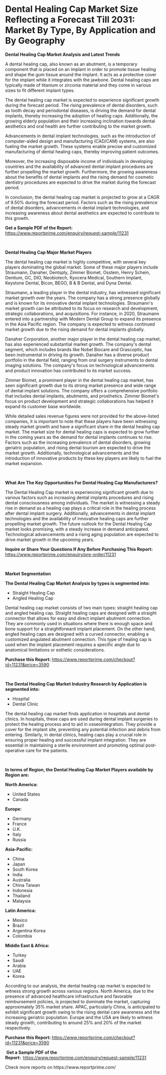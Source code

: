 <p><h1>Dental Healing Cap Market Size Reflecting a Forecast Till 2031: Market By Type, By Application and By Geography</h1></p><p><strong>Dental Healing Cap Market Analysis and Latest Trends</strong></p>
<p><p>A dental healing cap, also known as an abutment, is a temporary component that is placed on an implant in order to promote tissue healing and shape the gum tissue around the implant. It acts as a protective cover for the implant while it integrates with the jawbone. Dental healing caps are typically made of titanium or zirconia material and they come in various sizes to fit different implant types.</p><p>The dental healing cap market is expected to experience significant growth during the forecast period. The rising prevalence of dental disorders, such as tooth decay and periodontal diseases, is driving the demand for dental implants, thereby increasing the adoption of healing caps. Additionally, the growing elderly population and their increasing inclination towards dental aesthetics and oral health are further contributing to the market growth.</p><p>Advancements in dental implant technologies, such as the introduction of computer-aided design and manufacturing (CAD/CAM) systems, are also fueling the market growth. These systems enable precise and customized manufacturing of dental healing caps, thereby improving patient outcomes.</p><p>Moreover, the increasing disposable income of individuals in developing countries and the availability of advanced dental implant procedures are further propelling the market growth. Furthermore, the growing awareness about the benefits of dental implants and the rising demand for cosmetic dentistry procedures are expected to drive the market during the forecast period.</p><p>In conclusion, the dental healing cap market is projected to grow at a CAGR of 9.50% during the forecast period. Factors such as the rising prevalence of dental disorders, advancements in dental implant technologies, and increasing awareness about dental aesthetics are expected to contribute to this growth.</p></p>
<p><strong>Get a Sample PDF of the Report:&nbsp;</strong> <a href="https://www.reportprime.com/enquiry/request-sample/11231">https://www.reportprime.com/enquiry/request-sample/11231</a></p>
<p>&nbsp;</p>
<p><strong>Dental Healing Cap Major Market Players</strong></p>
<p><p>The dental healing cap market is highly competitive, with several key players dominating the global market. Some of these major players include Straumann, Danaher, Dentsply, Zimmer Biomet, Osstem, Henry Schein, Dentium, GC, DIO, Neobiotech, Kyocera Medical, Southern Implant, Keystone Dental, Bicon, BEGO, B & B Dental, and Dyna Dental.</p><p>Straumann, a leading player in the dental industry, has witnessed significant market growth over the years. The company has a strong presence globally and is known for its innovative dental implant technologies. Straumann's market growth can be attributed to its focus on research and development, strategic collaborations, and acquisitions. For instance, in 2020, Straumann entered into a partnership with Modern Dental Group to expand its presence in the Asia Pacific region. The company is expected to witness continued market growth due to the rising demand for dental implants globally.</p><p>Danaher Corporation, another major player in the dental healing cap market, has also experienced substantial market growth. The company's dental segment, which includes brands like Nobel Biocare and Orascoptic, has been instrumental in driving its growth. Danaher has a diverse product portfolio in the dental field, ranging from oral surgery instruments to dental imaging solutions. The company's focus on technological advancements and product innovation has contributed to its market success.</p><p>Zimmer Biomet, a prominent player in the dental healing cap market, has seen significant growth due to its strong market presence and wide range of dental implant solutions. The company offers a comprehensive portfolio that includes dental implants, abutments, and prosthetics. Zimmer Biomet's focus on product development and strategic collaborations has helped it expand its customer base worldwide.</p><p>While detailed sales revenue figures were not provided for the above-listed companies, it is important to note that these players have been witnessing steady market growth and have a significant share in the dental healing cap market. The market size for dental healing caps is expected to grow further in the coming years as the demand for dental implants continues to rise. Factors such as the increasing prevalence of dental disorders, growing geriatric population, and rising dental tourism are expected to drive the market growth. Additionally, technological advancements and the introduction of innovative products by these key players are likely to fuel the market expansion.</p></p>
<p>&nbsp;</p>
<p><strong>What Are The Key Opportunities For Dental Healing Cap Manufacturers?</strong></p>
<p><p>The Dental Healing Cap market is experiencing significant growth due to various factors such as increasing dental implants procedures and rising dental consciousness among individuals. The market is witnessing a steady rise in demand as a healing cap plays a critical role in the healing process after dental implant surgery. Additionally, advancements in dental implant technologies and the availability of innovative healing caps are further propelling market growth. The future outlook for the Dental Healing Cap market looks promising, with a steady increase in demand anticipated. Technological advancements and a rising aging population are expected to drive market growth in the upcoming years.</p></p>
<p><strong>Inquire or Share Your Questions If Any Before Purchasing This Report:</strong> <a href="https://www.reportprime.com/enquiry/pre-order/11231">https://www.reportprime.com/enquiry/pre-order/11231</a></p>
<p>&nbsp;</p>
<p><strong>Market Segmentation</strong></p>
<p><strong>The Dental Healing Cap Market Analysis by types is segmented into:</strong></p>
<p><ul><li>Straight Healing Cap</li><li>Angled Healing Cap</li></ul></p>
<p><p>Dental healing cap market consists of two main types: straight healing cap and angled healing cap. Straight healing caps are designed with a straight connector that allows for easy and direct implant abutment connection. They are commonly used in situations where there is enough space and bone support for a straightforward implant placement. On the other hand, angled healing caps are designed with a curved connector, enabling a customized angulated abutment connection. This type of healing cap is used when the implant placement requires a specific angle due to anatomical limitations or esthetic considerations.</p></p>
<p><strong>Purchase this Report:&nbsp;</strong><a href="https://www.reportprime.com/checkout?id=11231&price=3590">https://www.reportprime.com/checkout?id=11231&price=3590</a></p>
<p>&nbsp;</p>
<p><strong>The Dental Healing Cap Market Industry Research by Application is segmented into:</strong></p>
<p><ul><li>Hospital</li><li>Dental Clinic</li></ul></p>
<p><p>The dental healing cap market finds application in hospitals and dental clinics. In hospitals, these caps are used during dental implant surgeries to protect the healing process and to aid in osseointegration. They provide a cover for the implant site, preventing any potential infection and debris from entering. Similarly, in dental clinics, healing caps play a crucial role in ensuring proper healing and successful implant integration. They are essential in maintaining a sterile environment and promoting optimal post-operative care for the patients.</p></p>
<p>&nbsp;</p>
<p><strong>In terms of Region, the Dental Healing Cap Market Players available by Region are:</strong></p>
<p>
    <p> <strong> North America: </strong>
        <ul>
            <li>United States</li>
            <li>Canada</li>
        </ul>
        </p> 
    <p> <strong> Europe: </strong>
        <ul>
            <li>Germany</li>
            <li>France</li>
            <li>U.K.</li>
            <li>Italy</li>
            <li>Russia</li>
        </ul>
        </p> 
    <p> <strong> Asia-Pacific: </strong>
        <ul>
            <li>China</li>
            <li>Japan</li>
            <li>South Korea</li>
            <li>India</li>
            <li>Australia</li>
            <li>China Taiwan</li>
            <li>Indonesia</li>
            <li>Thailand</li>
            <li>Malaysia</li>
        </ul>
        </p> 
    <p> <strong> Latin America: </strong>
        <ul>
            <li>Mexico</li>
            <li>Brazil</li>
            <li>Argentina Korea</li>
            <li>Colombia</li>
        </ul>
        </p> 
    <p> <strong> Middle East & Africa: </strong>
        <ul>
            <li>Turkey</li>
            <li>Saudi</li>
            <li>Arabia</li>
            <li>UAE</li>
            <li>Korea</li>
        </ul>
    </p>
    </p>
<p><p>According to our analysis, the dental healing cap market is expected to witness strong growth across various regions. North America, due to the presence of advanced healthcare infrastructure and favorable reimbursement policies, is projected to dominate the market, capturing approximately 35% market share. APAC, particularly China, is anticipated to exhibit significant growth owing to the rising dental care awareness and the increasing geriatric population. Europe and the USA are likely to witness steady growth, contributing to around 25% and 20% of the market respectively.</p></p>
<p><strong>Purchase this Report: </strong><a href="https://www.reportprime.com/checkout?id=11231&price=3590">https://www.reportprime.com/checkout?id=11231&price=3590</a></p>
<p>&nbsp;<strong>Get a Sample PDF of the Report:&nbsp;&nbsp;</strong><a href="https://www.reportprime.com/enquiry/request-sample/11231">https://www.reportprime.com/enquiry/request-sample/11231</a></p>
<p><strong></strong></p>
<p>Check more reports on https://www.reportprime.com/</p>